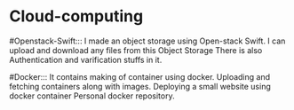 # Cloud-computing

#Openstack-Swift:::
I made an object storage using Open-stack Swift.
I can upload and download any files from this Object Storage
There is also Authentication and varification stuffs in it. 

#Docker:::
It contains making of container using docker. 
Uploading and fetching containers along with images.
Deploying a small website using docker container
Personal docker repository.
